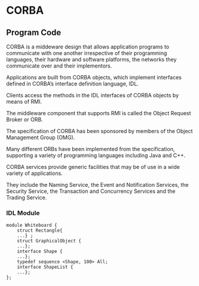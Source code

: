 # CORBA

## Program Code

CORBA is a middeware design that allows application programs to communicate with one
another irrespective of their programming languages, their hardware and software
platforms, the networks they communicate over and their implementors.

Applications are built from CORBA objects, which implement interfaces defined in
CORBA’s interface definition language, IDL.

Clients access the methods in the IDL
interfaces of CORBA objects by means of RMI.

The middleware component that supports
RMI is called the Object Request Broker or ORB.

The specification of CORBA has been sponsored by members of the Object
Management Group (OMG).

Many different ORBs have been implemented from the
specification, supporting a variety of programming languages including Java and C++.

CORBA services provide generic facilities that may be of use in a wide variety of
applications.

They include the Naming Service, the Event and Notification Services, the
Security Service, the Transaction and Concurrency Services and the Trading Service.


### IDL Module

```
module Whiteboard {
	struct Rectangle{
	...} ;
	struct GraphicalObject {
	...};
	interface Shape {
	...};
	typedef sequence <Shape, 100> All;
	interface ShapeList {
	...};
};
```
